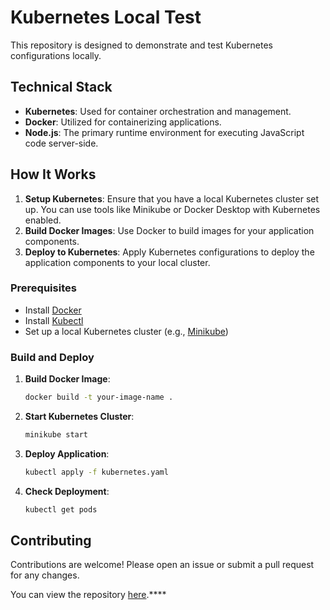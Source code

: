 

# Kubernetes Local Test

This repository is designed to demonstrate and test Kubernetes configurations locally.

## Technical Stack

- **Kubernetes**: Used for container orchestration and management.
- **Docker**: Utilized for containerizing applications.
- **Node.js**: The primary runtime environment for executing JavaScript code server-side.

## How It Works

1. **Setup Kubernetes**: Ensure that you have a local Kubernetes cluster set up. You can use tools like Minikube or Docker Desktop with Kubernetes enabled.
2. **Build Docker Images**: Use Docker to build images for your application components.
3. **Deploy to Kubernetes**: Apply Kubernetes configurations to deploy the application components to your local cluster.

### Prerequisites

- Install [Docker](https://www.docker.com/)
- Install [Kubectl](https://kubernetes.io/docs/tasks/tools/install-kubectl/)
- Set up a local Kubernetes cluster (e.g., [Minikube](https://minikube.sigs.k8s.io/docs/start/))

### Build and Deploy

1. **Build Docker Image**:
   ```sh
   docker build -t your-image-name .
   ```

2. **Start Kubernetes Cluster**:
   ```sh
   minikube start
   ```

3. **Deploy Application**:
   ```sh
   kubectl apply -f kubernetes.yaml
   ```

4. **Check Deployment**:
   ```sh
   kubectl get pods
   ```

## Contributing

Contributions are welcome! Please open an issue or submit a pull request for any changes.



You can view the repository [here](https://github.com/bhushanmandava/kubernetesLocalTest).****
